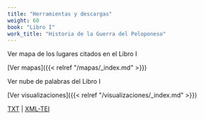 ```yaml
---
title: "Herramientas y descargas"
weight: 60
book: "Libro I"
work_title: "Historia de la Guerra del Peloponeso"
---
```

Ver mapa de los lugares citados en el Libro I

[Ver mapas]({{< relref "/mapas/_index.md" >}})

Ver nube de palabras del Libro I

[Ver visualizaciones]({{< relref "/visualizaciones/_index.md" >}})

<a href="https://corpusabierto.com/libros/guerra-del-peloponeso/formatos/tucidides/lib1/txt/04_magnitud-causas-metodo-historico-cap-146.txt" target="_blank">TXT</a> | <a href="https://corpusabierto.com/libros/guerra-del-peloponeso/formatos/tucidides/lib1/xml-tei/04_magnitud-causas-metodo-historico-cap-146.xml" target="_blank">XML-TEI</a>